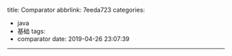 title: Comparator
abbrlink: 7eeda723
categories:
  - java
  - 基础
tags:
  - comparator
date: 2019-04-26 23:07:39
---
